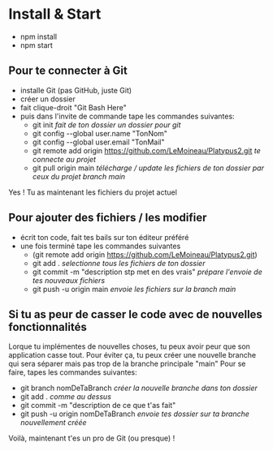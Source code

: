 # Install & Start

- npm install
- npm start

## Pour te connecter à Git
- installe Git (pas GitHub, juste Git)
- créer un dossier
- fait clique-droit "Git Bash Here"
- puis dans l'invite de commande tape les commandes suivantes:
  - git init *fait de ton dossier un dossier pour git*
  - git config --global user.name "TonNom"
  - git config --global user.email "TonMail"
  - git remote add origin https://github.com/LeMoineau/Platypus2.git *te connecte au projet*
  - git pull origin main *télécharge / update les fichiers de ton dossier par ceux du projet branch main*

Yes ! Tu as maintenant les fichiers du projet actuel

## Pour ajouter des fichiers / les modifier
- écrit ton code, fait tes bails sur ton éditeur préféré
- une fois terminé tape les commandes suivantes
  - (git remote add origin https://github.com/LeMoineau/Platypus2.git)
  - git add . *selectionne tous les fichiers de ton dossier*
  - git commit -m "description stp met en des vrais" *prépare l'envoie de tes nouveaux fichiers*
  - git push -u origin main *envoie les fichiers sur la branch main*

## Si tu as peur de casser le code avec de nouvelles fonctionnalités
Lorque tu implémentes de nouvelles choses, tu peux avoir peur que son application casse tout.
Pour éviter ça, tu peux créer une nouvelle branche qui sera séparer mais pas trop de la branche principale "main"
Pour se faire, tapes les commandes suivantes:
- git branch nomDeTaBranch *créer la nouvelle branche dans ton dossier*
- git add . *comme au dessus*
- git commit -m "description de ce que t'as fait"
- git push -u origin nomDeTaBranch *envoie tes dossier sur ta branche nouvellement créée*

Voilà, maintenant t'es un pro de Git (ou presque) !

